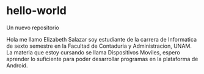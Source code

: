 # hello-world
Un nuevo repositorio

Hola me llamo Elizabeth Salazar soy estudiante de la carrera de Informatica de sexto semestre en la Facultad de Contaduria y Administracion, UNAM. La materia que estoy cursando se llama Dispositivos Moviles, espero aprender lo suficiente para poder desarrollar programas en la plataforma de Android.
